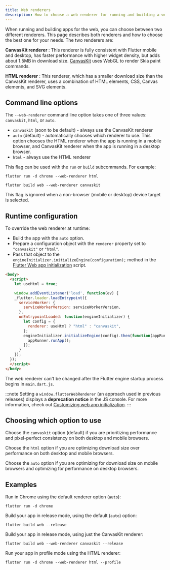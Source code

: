 ```yaml
---
title: Web renderers
description: How to choose a web renderer for running and building a web app.
---
```


When running and building apps for the web, you can choose between two different
renderers. This page describes both renderers and how to choose the best one for
your needs. The two renderers are:

**CanvasKit renderer**
: This renderer is fully consistent with Flutter mobile and desktop, has faster
  performance with higher widget density, but adds about 1.5MB in download size.
  [CanvasKit][canvaskit] uses WebGL to render Skia paint commands.

**HTML renderer**
: This renderer, which has a smaller download size than the CanvasKit renderer,
  uses a combination of HTML elements, CSS, Canvas elements, and SVG elements.

## Command line options

The `--web-renderer` command line option takes one of three values:
`canvaskit`, `html`, or `auto`.

* `canvaskit` (soon to be default) - always use the CanvasKit renderer
* `auto` (default) - automatically chooses which renderer to use. This option
    chooses the HTML renderer when the app is running in a mobile browser, and
    CanvasKit renderer when the app is running in a desktop browser.
* `html` - always use the HTML renderer

This flag can be used with the `run` or `build` subcommands. For example:

```console
flutter run -d chrome --web-renderer html
```

```console
flutter build web --web-renderer canvaskit
```

This flag is ignored when a non-browser (mobile or desktop) device
target is selected.

## Runtime configuration

To override the web renderer at runtime:

* Build the app with the `auto` option.
* Prepare a configuration object with the `renderer` property set to
  `"canvaskit"` or `"html"`.
* Pass that object to the `engineInitializer.initializeEngine(configuration);`
  method in the [Flutter Web app initialization][web-app-init] script.

```html
<body>
  <script>
    let useHtml = true;

    window.addEventListener('load', function(ev) {
    _flutter.loader.loadEntrypoint({
      serviceWorker: {
        serviceWorkerVersion: serviceWorkerVersion,
      },
      onEntrypointLoaded: function(engineInitializer) {
        let config = {
          renderer: useHtml ? "html" : "canvaskit",
        };
        engineInitializer.initializeEngine(config).then(function(appRunner) {
          appRunner.runApp();
        });
      }
    });
  });
  </script>
</body>
```

The web renderer can't be changed after the Flutter engine startup process
begins in `main.dart.js`.

:::note
Setting a `window.flutterWebRenderer`
(an approach used in previous releases) displays a
**deprecation notice** in the JS console. For more information,
check out [Customizing web app initialization][web-app-init].
:::

## Choosing which option to use

Choose the `canvaskit` option (default) if you are prioritizing performance and
pixel-perfect consistency on both desktop and mobile browsers.

Choose the `html` option if you are optimizing download size over performance on
both desktop and mobile browsers.

Choose the `auto` option if you are optimizing for download size on
mobile browsers and optimizing for performance on desktop browsers.

## Examples

Run in Chrome using the default renderer option (`auto`):

```console
flutter run -d chrome
```

Build your app in release mode, using the default (`auto`) option:

```console
flutter build web --release
```

Build your app in release mode, using just the CanvasKit renderer:

```console
flutter build web --web-renderer canvaskit --release
```

Run your app in profile mode using the HTML renderer:

```console
flutter run -d chrome --web-renderer html --profile
```

[canvaskit]: https://skia.org/docs/user/modules/canvaskit/
[file an issue]: {{site.repo.flutter}}/issues/new?title=[web]:+%3Cdescribe+issue+here%3E&labels=%E2%98%B8+platform-web&body=Describe+your+issue+and+include+the+command+you%27re+running,+flutter_web%20version,+browser+version
[web-app-init]: /platform-integration/web/initialization
